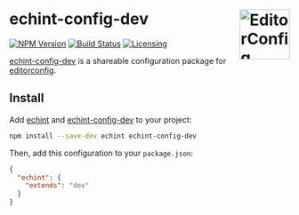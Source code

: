 # echint-config-dev <a href="https://github.com/editorconfig/editorconfig"><img src="https://rawgit.com/ctate/editorconfig/master/.autocode/icon.svg" alt="EditorConfig Logo" width="90" height="90" align="right"></a>

[![NPM Version][npm-img]][npm-url]
[![Build Status][cli-img]][cli-url]
[![Licensing][lic-image]][lic-url]

[echint-config-dev] is a shareable configuration package for [editorconfig].

## Install

Add [echint] and [echint-config-dev] to your project:

```sh
npm install --save-dev echint echint-config-dev
```

Then, add this configuration to your `package.json`:

```json
{
  "echint": {
    "extends": "dev"
  }
}
```

[npm-url]: https://www.npmjs.com/package/echint-config-dev
[npm-img]: https://img.shields.io/npm/v/echint-config-dev.svg
[cli-url]: https://travis-ci.org/jonathantneal/echint-config-dev
[cli-img]: https://img.shields.io/travis/jonathantneal/echint-config-dev.svg
[lic-url]: LICENSE.md
[lic-image]: https://img.shields.io/npm/l/echint-config-dev.svg
[log-url]: CHANGELOG.md
[log-image]: https://img.shields.io/badge/changelog-md-blue.svg
[git-url]: https://gitter.im/postcss/postcss
[git-image]: https://img.shields.io/badge/chat-gitter-blue.svg

[echint]: https://github.com/ahmadnassri/echint
[echint-config-dev]: https://github.com/jonathantneal/echint-config-dev
[editorconfig]: http://editorconfig.org/
